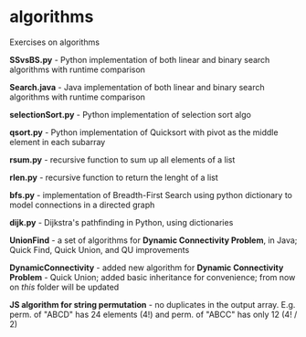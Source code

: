 # algorithms
Exercises on algorithms

**SSvsBS.py** - Python implementation of both linear and binary search algorithms with runtime comparison

**Search.java** - Java implementation of both linear and binary search algorithms with runtime comparison

**selectionSort.py** - Python implementation of selection sort algo

**qsort.py** - Python implementation of Quicksort with pivot as the middle element in each subarray

**rsum.py** - recursive function to sum up all elements of a list

**rlen.py** - recursive function to return the lenght of a list

**bfs.py** - implementation of Breadth-First Search using python dictionary to model connections in a directed graph

**dijk.py** - Dijkstra's pathfinding in Python, using dictionaries

**UnionFind** - a set of algorithms for **Dynamic Connectivity Problem**, in Java; Quick Find, Quick Union, and QU improvements

**DynamicConnectivity** - added new algorithm for **Dynamic Connectivity Problem** - Quick Union; added basic inheritance for convenience; from now on _this_ folder will be updated

**JS algorithm for string permutation** - no duplicates in the output array. E.g. perm. of "ABCD" has 24 elements (4!) and perm. of "ABCC" has only 12 (4! / 2)
